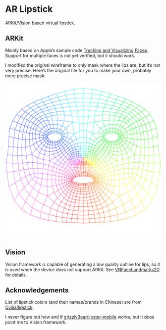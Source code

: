 # AR Lipstick

ARKit/Vision based virtual lipstick.

## ARKit

Mainly based on Apple’s sample code [Tracking and Visualizing Faces](https://developer.apple.com/documentation/arkit/tracking_and_visualizing_faces).
Support for multiple faces is not yet verified, but it should work.

I modified the original wireframe to only mask where the lips are, but it’s not very precise.
Here’s the original file for you to make your own, probably more precise mask:

![Face Wireframe](.github/wireframeTexture.png)

## Vision

Vision framework is capable of generating a low quality outline for lips,
so it is used when the device does not support ARKit.
See [VNFaceLandmarks2D](https://developer.apple.com/documentation/vision/vnfacelandmarks2d) for details.

## Acknowledgements

List of lipstick colors (and their names/brands in Chinese) are from [Ovilia/lipstick](https://github.com/Ovilia/lipstick).

I never figure out how and if [grizzly3ear/lipster-mobile](https://github.com/grizzly3ear/lipster-mobile) works, but it does point me to Vision.framework.
